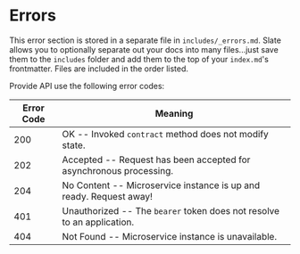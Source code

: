 # Errors

<aside class="notice">
This error section is stored in a separate file in <code>includes/_errors.md</code>. Slate allows you to optionally separate out your docs into many files...just save them to the <code>includes</code> folder and add them to the top of your <code>index.md</code>'s frontmatter. Files are included in the order listed.
</aside>

Provide API use the following error codes:


Error Code | Meaning
---------- | -------
200 | OK -- Invoked `contract` method does not modify state.
202 | Accepted -- Request has been accepted for asynchronous processing.
204 | No Content -- Microservice instance is up and ready. Request away!
401 | Unauthorized -- The `bearer` token does not resolve to an application.
404 | Not Found -- Microservice instance is unavailable.
